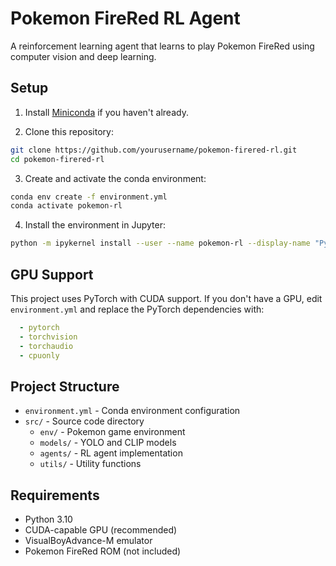 # Pokemon FireRed RL Agent

A reinforcement learning agent that learns to play Pokemon FireRed using computer vision and deep learning.

## Setup

1. Install [Miniconda](https://docs.conda.io/en/latest/miniconda.html) if you haven't already.

2. Clone this repository:
```bash
git clone https://github.com/yourusername/pokemon-firered-rl.git
cd pokemon-firered-rl
```

3. Create and activate the conda environment:
```bash
conda env create -f environment.yml
conda activate pokemon-rl
```

4. Install the environment in Jupyter:
```bash
python -m ipykernel install --user --name pokemon-rl --display-name "Python (Pokemon-RL)"
```

## GPU Support

This project uses PyTorch with CUDA support. If you don't have a GPU, edit `environment.yml` and replace the PyTorch dependencies with:

```yaml
  - pytorch
  - torchvision
  - torchaudio
  - cpuonly
```

## Project Structure

- `environment.yml` - Conda environment configuration
- `src/` - Source code directory
  - `env/` - Pokemon game environment
  - `models/` - YOLO and CLIP models
  - `agents/` - RL agent implementation
  - `utils/` - Utility functions

## Requirements

- Python 3.10
- CUDA-capable GPU (recommended)
- VisualBoyAdvance-M emulator
- Pokemon FireRed ROM (not included)